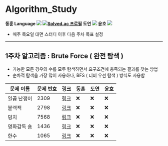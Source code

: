 # Algorithm_Study

<!-- :heavy_check_mark: 체크 표시 / :x: 엑스 표시-->

**동훈 
Language <img src="https://img.shields.io/badge/C++-00599C?style=flat&logo=C%2B%2B&logoColor=white" />
[![Solved.ac 프로필](http://mazassumnida.wtf/api/v2/generate_badge?boj=ldh019)](https://solved.ac/ldh019)
도연 <img src="https://img.shields.io/badge/Python-3776AB?style=flat&logo=Python&logoColor=white" />
윤호 <img src="https://img.shields.io/badge/Java-007396?style=flat&logo=Java&logoColor=white" />**

- 매주 목요일 대면 스터디 이후 다음 주차 목표 설정

---

## 1주차 알고리즘 : Brute Force ( 완전 탐색 )

- 가능한 모든 경우의 수를 모두 탐색하면서 요구조건에 충족되는 결과를 찾는 방법
- 순차적 탐색을 가장 많이 사용하나, BFS ( 너비 우선 탐색 ) 방식도 사용함

|문제 이름|문제 번호|링크|동훈|도연|윤호|
|--|--|--|--|--|--|
|일곱 난쟁이|2309|[링크](https://www.acmicpc.net/problem/2309)|:x:|:x:|:x:|
|블랙잭|2798|[링크](https://www.acmicpc.net/problem/2798)|:x:|:x:|:x:|
|덩치|7568|[링크](https://www.acmicpc.net/problem/7568)|:x:|:x:|:x:|
|영화감독 숌|1436|[링크](https://www.acmicpc.net/problem/1436)|:x:|:x:|:x:|
|한수|1065|[링크](https://www.acmicpc.net/problem/1065)|:x:|:x:|:x:|
